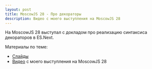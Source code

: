 ```yaml
---
layout: post
title: MoscowJS 28 - Про декораторы
description: Видео с моего выступления на MoscowJS 28
---
```


На MoscowJS 28 выступал с докладом про реализацию синтаксиса декораторов в ES.Next.

Материалы по теме:

- [Слайды](http://moscowjs.majorov.su/)
- [Видео](https://it.mail.ru/video/465/) с моего выступления на MoscowJS 28
